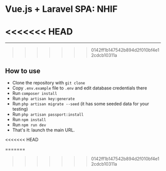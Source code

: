 # Vue.js + Laravel SPA: NHIF

<<<<<<< HEAD
=======

- - - - -
>>>>>>> 0142ff1b147542b894d2f010bf4e12cdcb10311a

## How to use

- Clone the repository with `git clone`
- Copy `.env.example` file to `.env` and edit database credentials there
- Run `composer install`
- Run `php artisan key:generate`
- Run `php artisan migrate --seed` (it has some seeded data for your testing)
- Run `php artisan passport:install`
- Run `npm install`
- Run `npm run dev`
- That's it: launch the main URL. 

<<<<<<< HEAD

=======
>>>>>>> 0142ff1b147542b894d2f010bf4e12cdcb10311a
